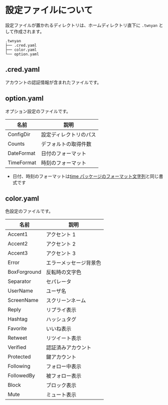 # 設定ファイルについて

設定ファイルが置かれるディレクトリは、ホームディレクトリ直下に `.twnyan` として作成されます。

```
.twnyan
├── .cred.yaml
├── color.yaml
└── option.yaml
```

## .cred.yaml

アカウントの認証情報が含まれたファイルです。

## option.yaml

オプション設定のファイルです。

| 名前       | 説明                   |
| ---------- | ---------------------- |
| ConfigDir  | 設定ディレクトリのパス |
| Counts     | デフォルトの取得件数   |
| DateFormat | 日付のフォーマット     |
| TimeFormat | 時刻のフォーマット     |

- 日付、時刻のフォーマットは[time パッケージのフォーマット文字列](https://golang.org/pkg/time/#pkg-constants)と同じ書式です

## color.yaml

色設定のファイルです。

| 名前         | 説明                   |
| ------------ | ---------------------- |
| Accent1      | アクセント 1           |
| Accent2      | アクセント 2           |
| Accent3      | アクセント 3           |
| Error        | エラーメッセージ背景色 |
| BoxForground | 反転時の文字色         |
| Separator    | セパレータ             |
| UserName     | ユーザ名               |
| ScreenName   | スクリーンネーム       |
| Reply        | リプライ表示           |
| Hashtag      | ハッシュタグ           |
| Favorite     | いいね表示             |
| Retweet      | リツイート表示         |
| Verified     | 認証済みアカウント     |
| Protected    | 鍵アカウント           |
| Following    | フォロー中表示         |
| FollowedBy   | 被フォロー表示         |
| Block        | ブロック表示           |
| Mute         | ミュート表示           |
